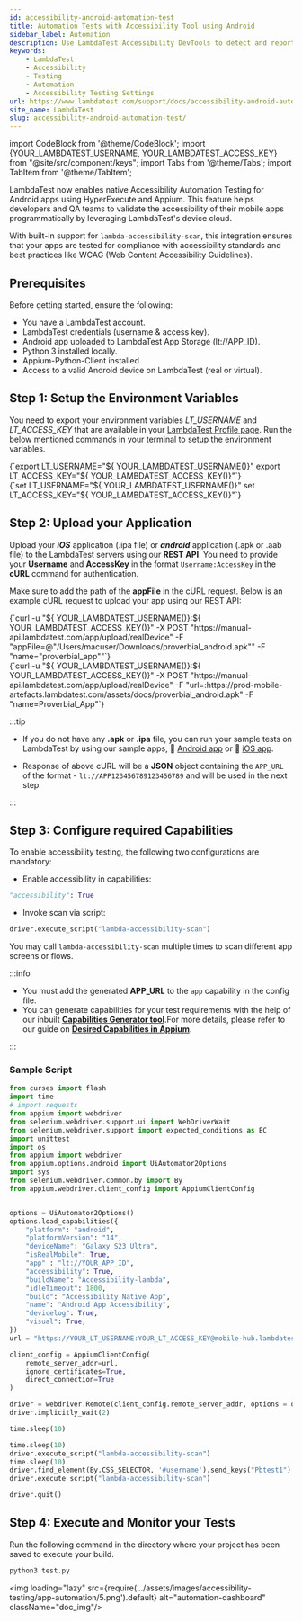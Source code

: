 ```yaml
---
id: accessibility-android-automation-test
title: Automation Tests with Accessibility Tool using Android
sidebar_label: Automation
description: Use LambdaTest Accessibility DevTools to detect and report accessibility issues with automation, following WCAG guidelines.
keywords:
    - LambdaTest
    - Accessibility
    - Testing
    - Automation
    - Accessibility Testing Settings
url: https://www.lambdatest.com/support/docs/accessibility-android-automation-test/
site_name: LambdaTest
slug: accessibility-android-automation-test/
---
```

 
import CodeBlock from '@theme/CodeBlock';
import {YOUR_LAMBDATEST_USERNAME, YOUR_LAMBDATEST_ACCESS_KEY} from "@site/src/component/keys";
import Tabs from '@theme/Tabs';
import TabItem from '@theme/TabItem';

<script type="application/ld+json"
      dangerouslySetInnerHTML={{ __html: JSON.stringify({
       "@context": "https://schema.org",
        "@type": "BreadcrumbList",
        "itemListElement": [{
          "@type": "ListItem",
          "position": 1,
          "name": "Home",
          "item": "https://www.lambdatest.com"
        },{
          "@type": "ListItem",
          "position": 2,
          "name": "Support",
          "item": "https://www.lambdatest.com/support/docs/"
        },{
          "@type": "ListItem",
          "position": 3,
          "name": "Accessibility Android Test",
          "item": "https://www.lambdatest.com/support/docs/accessibility-android-automation-test/"
        }]
      })
    }}
></script>
LambdaTest now enables native Accessibility Automation Testing for Android apps using HyperExecute and Appium. This feature helps developers and QA teams to validate the accessibility of their mobile apps programmatically by leveraging LambdaTest's device cloud.

With built-in support for `lambda-accessibility-scan`, this integration ensures that your apps are tested for compliance with accessibility standards and best practices like WCAG (Web Content Accessibility Guidelines).

## Prerequisites
Before getting started, ensure the following:

- You have a LambdaTest account.
- LambdaTest credentials (username & access key).
- Android app uploaded to LambdaTest App Storage (lt://APP_ID).
- Python 3 installed locally.
- Appium-Python-Client installed
- Access to a valid Android device on LambdaTest (real or virtual).

## Step 1: Setup the Environment Variables

You need to export your environment variables *LT_USERNAME* and *LT_ACCESS_KEY* that are available in your [LambdaTest Profile page](https://accounts.lambdatest.com/security). Run the below mentioned commands in your terminal to setup the environment variables.

<Tabs className="docs__val">
<TabItem value="bash" label="Linux / MacOS" default>
  <div className="lambdatest__codeblock">
    <CodeBlock className="language-bash">
  {`export LT_USERNAME="${ YOUR_LAMBDATEST_USERNAME()}"
export LT_ACCESS_KEY="${ YOUR_LAMBDATEST_ACCESS_KEY()}"`}
  </CodeBlock>
</div>
</TabItem>
<TabItem value="powershell" label="Windows" default>
  <div className="lambdatest__codeblock">
    <CodeBlock className="language-powershell">
  {`set LT_USERNAME="${ YOUR_LAMBDATEST_USERNAME()}"
set LT_ACCESS_KEY="${ YOUR_LAMBDATEST_ACCESS_KEY()}"`}
  </CodeBlock>
</div>
</TabItem>
</Tabs>

## Step 2: Upload your Application
Upload your **_iOS_** application (.ipa file) or **_android_** application (.apk or .aab file) to the LambdaTest servers using our **REST API**. You need to provide your **Username** and **AccessKey** in the format `Username:AccessKey` in the **cURL** command for authentication.

Make sure to add the path of the **appFile** in the cURL request. Below is an example cURL request to upload your app using our REST API:

<Tabs className="docs__val">

<TabItem value="bash" label="App File" default>
  <div className="lambdatest__codeblock">
    <CodeBlock className="language-bash">
      {`curl -u "${ YOUR_LAMBDATEST_USERNAME()}:${ YOUR_LAMBDATEST_ACCESS_KEY()}" -X POST "https://manual-api.lambdatest.com/app/upload/realDevice" -F "appFile=@"/Users/macuser/Downloads/proverbial_android.apk"" -F "name="proverbial_app""`}
    </CodeBlock>
  </div>
</TabItem>

<TabItem value="powershell" label="App URL" default>
  <div className="lambdatest__codeblock">
    <CodeBlock className="language-bash">
      {`curl -u "${ YOUR_LAMBDATEST_USERNAME()}:${ YOUR_LAMBDATEST_ACCESS_KEY()}" -X POST "https://manual-api.lambdatest.com/app/upload/realDevice" -F "url=:https://prod-mobile-artefacts.lambdatest.com/assets/docs/proverbial_android.apk" -F "name=Proverbial_App"`}
    </CodeBlock>
  </div>
</TabItem>

</Tabs>

:::tip

- If you do not have any **.apk** or **.ipa** file, you can run your sample tests on LambdaTest by using our sample apps, :link: [Android app](https://prod-mobile-artefacts.lambdatest.com/assets/docs/proverbial_android.apk) or :link: [iOS app](https://prod-mobile-artefacts.lambdatest.com/assets/docs/proverbial_ios.ipa).

- Response of above cURL will be a **JSON** object containing the `APP_URL` of the format - `lt://APP123456789123456789` and will be used in the next step

:::

## Step 3: Configure required Capabilities
To enable accessibility testing, the following two configurations are mandatory:

- Enable accessibility in capabilities:
```python
"accessibility": True
```

- Invoke scan via script:
```python
driver.execute_script("lambda-accessibility-scan")
```

You may call `lambda-accessibility-scan` multiple times to scan different app screens or flows.


:::info

- You must add the generated **APP_URL** to the `app` capability in the config file.
- You can generate capabilities for your test requirements with the help of our inbuilt [**Capabilities Generator tool**](https://www.lambdatest.com/capabilities-generator/).For more details, please refer to our guide on [**Desired Capabilities in Appium**](https://www.lambdatest.com/support/docs/desired-capabilities-in-appium/).

:::

### Sample Script

```python
from curses import flash
import time
# import requests
from appium import webdriver
from selenium.webdriver.support.ui import WebDriverWait
from selenium.webdriver.support import expected_conditions as EC
import unittest
import os
from appium import webdriver
from appium.options.android import UiAutomator2Options
import sys
from selenium.webdriver.common.by import By
from appium.webdriver.client_config import AppiumClientConfig


options = UiAutomator2Options()
options.load_capabilities({
    "platform": "android",
    "platformVersion": "14",
    "deviceName": "Galaxy S23 Ultra",
    "isRealMobile": True,
    "app" : "lt://YOUR_APP_ID",
    "accessibility": True,
    "buildName": "Accessibility-lambda",
    "idleTimeout": 1800,
    "build": "Accessibility Native App",
    "name": "Android App Accessibility",
    "devicelog": True,
    "visual": True,
})
url = "https://YOUR_LT_USERNAME:YOUR_LT_ACCESS_KEY@mobile-hub.lambdatest.com/wd/hub" 

client_config = AppiumClientConfig(
    remote_server_addr=url,
    ignore_certificates=True,
    direct_connection=True
)

driver = webdriver.Remote(client_config.remote_server_addr, options = options, client_config=client_config)
driver.implicitly_wait(2)

time.sleep(10)

time.sleep(10)
driver.execute_script("lambda-accessibility-scan")
time.sleep(10)
driver.find_element(By.CSS_SELECTOR, '#username').send_keys("Pbtest1") # Example CSS selector
driver.execute_script("lambda-accessibility-scan")

driver.quit()
```

## Step 4: Execute and Monitor your Tests
Run the following command in the directory where your project has been saved to execute your build.

```bash
python3 test.py
```

<img loading="lazy" src={require('../assets/images/accessibility-testing/app-automation/5.png').default} alt="automation-dashboard" className="doc_img"/>
